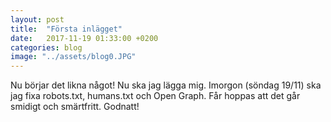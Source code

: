 ```yaml
---
layout: post
title:  "Första inlägget"
date:   2017-11-19 01:33:00 +0200
categories: blog
image: "../assets/blog0.JPG"
---
```


Nu börjar det likna något! Nu ska jag lägga mig. Imorgon (söndag 19/11) ska jag fixa robots.txt, humans.txt och Open Graph. Får hoppas att det går smidigt och smärtfritt. Godnatt!